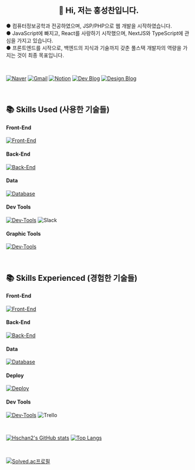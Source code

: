 <div align=center>
  <h2>👋 Hi, 저는 홍성찬입니다.</h2>
</div>

<span>● 컴퓨터정보공학과 전공하였으며, JSP/PHP으로 웹 개발을 시작하였습니다.</span><br/>
<span>● JavaScript에 빠지고, React를 사랑하기 시작했으며, NextJS와 TypeScript에 관심을 가지고 있습니다.</span><br/>
<span>● 프론트엔드를 시작으로, 백엔드의 지식과 기술까지 갖춘 풀스택 개발자의 역량을 가지는 것이 최종 목표입니다.</span><br/>

<br />

[![Naver](https://img.shields.io/badge/Naver%20Mail-12A614?style=for-the-badge&logo=naver&logoColor=white)](mailto:seongchan_@naver.com)
[![Gmail](https://img.shields.io/badge/Gmail-D14836?style=for-the-badge&logo=gmail&logoColor=white)](mailto:hseongchan2@gmail.com)
[![Notion](https://img.shields.io/badge/Notion-%23000000.svg?style=for-the-badge&logo=notion&logoColor=white)](https://www.notion.so/HS-ead5a5d6a41a4116b63d4ec5bf830253)
[![Dev Blog](https://img.shields.io/badge/Dev%20Blog-FF5A4A.svg?style=for-the-badge&logo=tistory&logoColor=white)](https://hseongchan2.tistory.com/)
[![Design Blog](https://img.shields.io/badge/Design%20Blog-12A614?style=for-the-badge&logo=naver&logoColor=white)](https://blog.naver.com/seongchan)

<br />

## 📚 Skills Used (사용한 기술들)
<h4>Front-End</h4>

[![Front-End](https://skillicons.dev/icons?i=html,css,js,react,ts,styledcomponents)](https://skillicons.dev)

<h4>Back-End</h4>

[![Back-End](https://skillicons.dev/icons?i=nodejs,express)](https://skillicons.dev)

<h4>Data</h4>

[![Database](https://skillicons.dev/icons?i=mysql,firebase)](https://skillicons.dev)

<h4>Dev Tools</h4>

[![Dev-Tools](https://skillicons.dev/icons?i=github,vite,npm,vscode,discord)](https://skillicons.dev)
![Slack](https://img.shields.io/badge/Slack-4A154B?style=flat&logo=slack&logoColor=white)

<h4>Graphic Tools</h4>

[![Dev-Tools](https://skillicons.dev/icons?i=ae,ai,ps,pr,figma)](https://skillicons.dev)

<br />

## 📚 Skills Experienced (경험한 기술들)

<h4>Front-End</h4>

[![Front-End](https://skillicons.dev/icons?i=vue,bootstrap,tailwind)](https://skillicons.dev)

<h4>Back-End</h4>

[![Back-End](https://skillicons.dev/icons?i=java,spring,php)](https://skillicons.dev)

<h4>Data</h4>

[![Database](https://skillicons.dev/icons?i=mongodb)](https://skillicons.dev)

<h4>Deploy</h4>

[![Deploy](https://skillicons.dev/icons?i=cloudflare,aws,vercel,netlify)](https://skillicons.dev)

<h4>Dev Tools</h4>

[![Dev-Tools](https://skillicons.dev/icons?i=idea,jest)](https://skillicons.dev)
![Trello](https://img.shields.io/badge/Trello-%23026AA7.svg?style=flat&logo=Trello&logoColor=white)

<br/>

[![Hschan2's GitHub stats](https://github-readme-stats.vercel.app/api?username=Hschan2&show_icons=true&theme=onedark)](https://github.com/Hschan2/github-readme-stats)
[![Top Langs](https://github-readme-stats.vercel.app/api/top-langs/?username=Hschan2&theme=onedark&layout=compact)](https://github.com/anuraghazra/github-readme-stats)
  
<br />

[![Solved.ac프로필](http://mazassumnida.wtf/api/v2/generate_badge?boj=hseongchan2)](https://solved.ac/hseongchan2)
